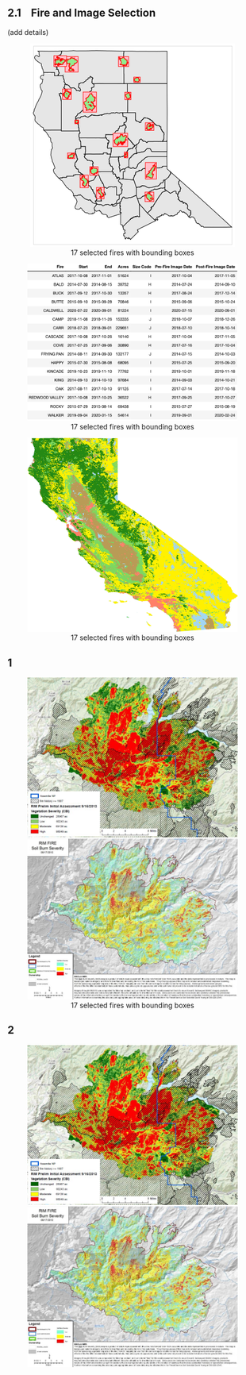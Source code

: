 ## 2.1&nbsp;&nbsp;&nbsp;&nbsp;Fire and Image Selection

(add details)

<figure class="image" align="center">
  <img src="../images/figures/firesMap.png" alt="firesMap">
  <figcaption align="center">17 selected fires with bounding boxes </figcaption>
</figure>


<figure class="image" align="center">
  <img src="../images/figures/fireTable.png" alt="fireTable">
  <figcaption align="center">17 selected fires with bounding boxes </figcaption>
</figure>

<figure class="image" align="center">
  <img src="../images/CA_landCover/ca.png" alt="fireTable">
  <figcaption align="center">17 selected fires with bounding boxes </figcaption>
</figure>

## 1
<figure class="image" align="center">
<div class="row">
  <div class="column">
    <img src="../images/figures/Rim-Fire-Vegetation-Severity-9-16-2013.jpeg" alt="Snow">
  </div>
  <div class="column">
    <img src="../images/figures/Rim-Fire-Soil-Severity-9-17-2013.jpeg" alt="Forest">
  </div>
</div>
	<figcaption align="center">17 selected fires with bounding boxes </figcaption>
</figure>


## 2

<div class="row">
<figure class="image" align="center">
  <div class="column">
    <img src="../images/figures/Rim-Fire-Vegetation-Severity-9-16-2013.jpeg" alt="Snow">
  </div>
  <div class="column">
    <img src="../images/figures/Rim-Fire-Soil-Severity-9-17-2013.jpeg" alt="Forest">
  </div>
  <figcaption align="center>sdfspdomovf</figcaption>
</figure>
</div>
